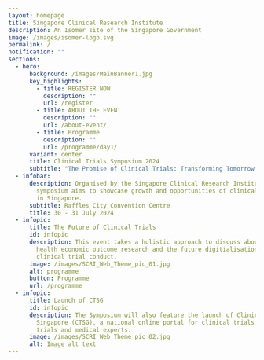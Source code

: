 ```yaml
---
layout: homepage
title: Singapore Clinical Research Institute
description: An Isomer site of the Singapore Government
image: /images/isomer-logo.svg
permalink: /
notification: ""
sections:
  - hero:
      background: /images/MainBanner1.jpg
      key_highlights:
        - title: REGISTER NOW
          description: ""
          url: /register
        - title: ABOUT THE EVENT
          description: ""
          url: /about-event/
        - title: Programme
          description: ""
          url: /programme/day1/
      variant: center
      title: Clinical Trials Symposium 2024
      subtitle: "The Promise of Clinical Trials: Transforming Tomorrow's  Health"
  - infobar:
      description: Organised by the Singapore Clinical Research Institute, the two-day
        symposium aims to showcase growth and opportunities of clinical trials
        in Singapore.
      subtitle: Raffles City Convention Centre
      title: 30 - 31 July 2024
  - infopic:
      title: The Future of Clinical Trials
      id: infopic
      description: This event takes a holistic approach to discuss about importance of
        health economic outcome research and the future digitialisation of
        clinical trial conduct.
      image: /images/SCRI_Web_Theme_pic_01.jpg
      alt: programme
      button: Programme
      url: /programme
  - infopic:
      title: Launch of CTSG
      id: infopic
      description: The Symposium will also feature the launch of Clinical Trial
        Singapore (CTSG), a national online portal for clinical trials, ongoing
        trials and medical experts.
      image: /images/SCRI_Web_Theme_pic_02.jpg
      alt: Image alt text
---
```

